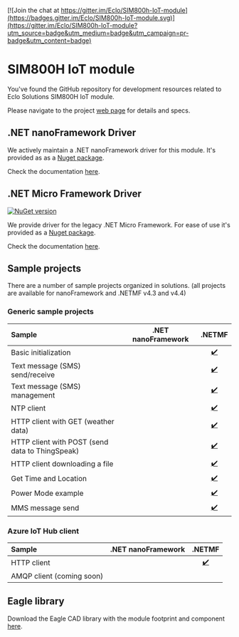 [![Join the chat at https://gitter.im/Eclo/SIM800h-IoT-module](https://badges.gitter.im/Eclo/SIM800h-IoT-module.svg)](https://gitter.im/Eclo/SIM800h-IoT-module?utm_source=badge&utm_medium=badge&utm_campaign=pr-badge&utm_content=badge)

# SIM800H IoT module

You've found the GitHub repository for development resources related to Eclo Solutions SIM800H IoT module.

Please navigate to the project [web page](http://eclo.github.io/SIM800h-IoT-module) for details and specs.

## .NET nanoFramework Driver

We actively maintain a .NET nanoFramework driver for this module. It's provided as as a [Nuget package](https://www.nuget.org/packages/Eclo.NetMF.SIM800H/).

Check the documentation [here](http://eclo.github.io/SIM800h-IoT-module/netmf-driver-help/).

## .NET Micro Framework Driver

[![NuGet version](https://badge.fury.io/nu/Eclo.NetMF.SIM800H.svg)](https://badge.fury.io/nu/Eclo.NetMF.SIM800H)

We provide driver for the legacy .NET Micro Framework. For ease of use it's provided as a [Nuget package](https://www.nuget.org/packages/Eclo.NetMF.SIM800H/). 

Check the documentation [here](http://eclo.github.io/SIM800h-IoT-module/netmf-driver-help/).

## Sample projects

There are a number of sample projects organized in solutions.
(all projects are available for nanoFramework and .NETMF v4.3 and v4.4)
  
### Generic sample projects

| Sample | .NET nanoFramework | .NETMF |
|:-|:-:|:-:|
| Basic initialization |  | [:heavy_check_mark:](https://github.com/Eclo/SIM800h-IoT-module/tree/master/generic-samples/SIM800H.Samples/Initialization_43) |
| Text message (SMS) send/receive |  | [:heavy_check_mark:](https://github.com/Eclo/SIM800h-IoT-module/tree/master/generic-samples/SIM800H.Samples/SMS_Send_Receive_43) |
| Text message (SMS) management |  | [:heavy_check_mark:](https://github.com/Eclo/SIM800h-IoT-module/tree/master/generic-samples/SIM800H.Samples/SMS_List_Messages_43) |
| NTP client |  | [:heavy_check_mark:](https://github.com/Eclo/SIM800h-IoT-module/tree/master/generic-samples/SIM800H.Samples/NTP_43) |
| HTTP client with GET (weather data) |  | [:heavy_check_mark:](https://github.com/Eclo/SIM800h-IoT-module/tree/master/generic-samples/SIM800H.Samples/HTTPRequest_43) |
| HTTP client with POST (send data to ThingSpeak) |  | [:heavy_check_mark:](https://github.com/Eclo/SIM800h-IoT-module/tree/master/generic-samples/SIM800H.Samples/HTTPRequest2_43) |
| HTTP client downloading a file |  | [:heavy_check_mark:](https://github.com/Eclo/SIM800h-IoT-module/tree/master/generic-samples/SIM800H.Samples/HTTPRequest3_43) |
| Get Time and Location |  | [:heavy_check_mark:](https://github.com/Eclo/SIM800h-IoT-module/tree/master/generic-samples/SIM800H.Samples/LocationAndTime_43) |
| Power Mode example |  | [:heavy_check_mark:](https://github.com/Eclo/SIM800h-IoT-module/tree/master/generic-samples/SIM800H.Samples/PowerMode_43) |
| MMS message send |  | [:heavy_check_mark:](https://github.com/Eclo/SIM800h-IoT-module/tree/master/generic-samples/SIM800H.Samples/MMS_43) |

### Azure IoT Hub client

| Sample | .NET nanoFramework | .NETMF |
|:-|:-:|:-:|
| HTTP client |  | [:heavy_check_mark:](https://github.com/Eclo/SIM800h-IoT-module/tree/master/Azure-IoT-Hub-samples/HTTP) |
| AMQP client (coming soon) |  |  |

## Eagle library

Download the Eagle CAD library with the module footprint and component [here](https://github.com/Eclo/SIM800h-IoT-module/raw/Eagle_library/eclo_sim800h_module.lbr).

